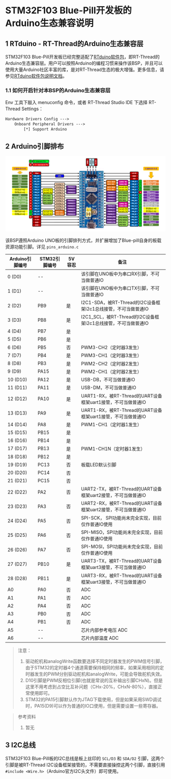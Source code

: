 # STM32F103 Blue-Pill开发板的Arduino生态兼容说明

## 1 RTduino - RT-Thread的Arduino生态兼容层

STM32F103 Blue-Pill开发板已经完整适配了[RTduino软件包](https://github.com/RTduino/RTduino)，即RT-Thread的Arduino生态兼容层。用户可以按照Arduino的编程习惯来操作该BSP，并且可以使用大量Arduino社区丰富的库，是对RT-Thread生态的极大增强。更多信息，请参见[RTduino软件包说明文档](https://github.com/RTduino/RTduino)。

### 1.1 如何开启针对本BSP的Arduino生态兼容层

Env 工具下敲入 menuconfig 命令，或者 RT-Thread Studio IDE 下选择 RT-Thread Settings：

```Kconfig
Hardware Drivers Config --->
    Onboard Peripheral Drivers --->
        [*] Support Arduino
```

## 2 Arduino引脚排布

![blue-pill-f103-pinout](blue-pill-f103-pinout.png)

该BSP遵照Arduino UNO板的引脚排列方式，并扩展增加了Blue-pill自身的板载资源功能引脚。详见 `pins_arduino.c`

| Arduino引脚编号 | STM32引脚编号 | 5V容忍 | 备注                                                         |
| --------------- | ------------- | ------ | ------------------------------------------------------------ |
| 0 (D0)          | --            |        | 该引脚在UNO板中为串口RX引脚，不可当做普通IO                     |
| 1 (D1)          | --            |        | 该引脚在UNO板中为串口TX引脚，不可当做普通IO                     |
| 2 (D2)          | PB9           | 是     | I2C1-SDA，被RT-Thread的I2C设备框架i2c1总线接管，不可当做普通IO  |
| 3 (D3)          | PB8           | 是     | I2C1_SCL，被RT-Thread的I2C设备框架i2c1总线接管，不可当做普通IO  |
| 4 (D4)          | PB7           | 是     |                                                              |
| 5 (D5)          | PB6           | 是     |                                                              |
| 6 (D6)          | PB5           | 否     | PWM3-CH2（定时器3发生）                                       |
| 7 (D7)          | PB4           | 是     | PWM3-CH1（定时器3发生）                                       |
| 8 (D8)          | PB3           | 是     | PWM2-CH2（定时器2发生）                                       |
| 9 (D9)          | PA15          | 是     | PWM2-CH1（定时器2发生）                                       | 
| 10 (D10)        | PA12          | 是     | USB-DB，不可当做普通IO                                        |
| 11 (D11)        | PA11          | 是     | USB-DM，不可当做普通IO                                        |
| 12 (D12)        | PA10          | 是     | UART1-RX，被RT-Thread的UART设备框架uart1接管，不可当做普通IO    |
| 13 (D13)        | PA9           | 是     | UART1-RX，被RT-Thread的UART设备框架uart1接管，不可当做普通IO    |
| 14 (D14)        | PA8           | 是     | PWM1-CH1（定时器1发生）                                       |
| 15 (D15)        | PB15          | 是     |                                                              |
| 16 (D16)        | PB14          | 是     |                                                              |
| 17 (D17)        | PB13          | 是     | PWM1-CH1N（定时器1发生）                                      |
| 18 (D18)        | PB12          | 是     |                                                              |
| 19 (D19)        | PC13          | 否     | 板载LED默认引脚                                               |
| 20 (D20)        | PC14          | 否     |                                                              |
| 21 (D21)        | PC15          | 否     |                                                              |
| 22 (D22)        | PA2           | 否     | UART2-TX，被RT-Thread的UART设备框架uart2接管，不可当做普通IO    |
| 23 (D23)        | PA3           | 否     | UART2-RX，被RT-Thread的UART设备框架uart2接管，不可当做普通IO    |
| 24 (D24)        | PA5           | 否     | SPI-SCK， SPI功能尚未完全实现，目前仅作普通IO使用               |
| 25 (D25)        | PA6           | 否     | SPI-MISO，SPI功能尚未完全实现，目前仅作普通IO使用               |
| 26 (D26)        | PA7           | 否     | SPI-MOSI，SPI功能尚未完全实现，目前仅作普通IO使用               |
| 27 (D27)        | PB10          | 是     | UART3-TX，被RT-Thread的UART设备框架uart3接管，不可当做普通IO    |
| 28 (D28)        | PB11          | 是     | UART3-RX，被RT-Thread的UART设备框架uart3接管，不可当做普通IO    |
| A0              | PA0           | 否     | ADC                                                          |
| A1              | PA1           | 否     | ADC                                                          |
| A2              | PA4           | 否     | ADC                                                          |
| A3              | PB0           | 否     | ADC                                                          |
| A4              | PB1           | 否     | ADC                                                          |
| A5              | --            |        | 芯片内部参考电压 ADC                                          |
| A6              | --            |        | 芯片内部温度 ADC                                              |

> 注意：
>
> 1. 驱动舵机和analogWrite函数要选择不同定时器发生的PWM信号引脚，由于STM32的定时器4个通道需要保持相同的频率，如果采用相同的定时器发生的PWM分别驱动舵机和analogWrite，可能会导致舵机失效。
> 4. D10引脚是PWM反相位引脚(也就是常说的互补输出引脚CHxN)。但是这里不用考虑到占空比互补问题（CHx-20%，CHxN-80%），直接正常使用即可。
> 4. STM32的PA15引脚默认作为JTAG下载使用，但是如果采用SWD调试时，PA15(D9)可以作为普通的IO口使用，但是需要设置一些寄存器。

> 参考资料
>
> 1. 暂无

## 3 I2C总线

STM32F103 Blue-Pill板的I2C总线是板上丝印的 `SCL/D3` 和 `SDA/D2` 引脚，这两个引脚是被RT-Thread I2C设备框架接管的，不需要直接操控这两个引脚，直接引用`#include <Wire.h>`（Arduino官方I2C头文件）即可使用。
